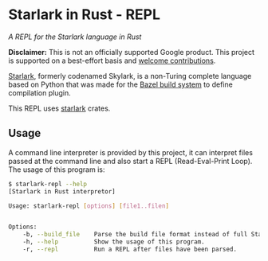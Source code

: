 # Starlark in Rust - REPL
_A REPL for the Starlark language in Rust_

**Disclaimer:** This is not an officially supported Google product. This project is supported
on a best-effort basis and [welcome contributions](CONTRIBUTING.md).

[Starlark](https://github.com/bazelbuild/starlark), formerly codenamed Skylark, is a non-Turing
complete language based on Python that was made for the [Bazel build system](https://bazel.build) to
define compilation plugin.

This REPL uses [starlark](https://crates.io/crates/starlark) crates.

## Usage

A command line interpreter is provided by this project, it can interpret files
passed at the command line and also start a REPL (Read-Eval-Print Loop).
The usage of this program is:

```sh
$ starlark-repl --help
[Starlark in Rust interpretor]

Usage: starlark-repl [options] [file1..filen]


Options:
    -b, --build_file    Parse the build file format instead of full Starlark.
    -h, --help          Show the usage of this program.
    -r, --repl          Run a REPL after files have been parsed.
```
